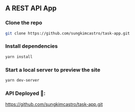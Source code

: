 ## A REST API App

### Clone the repo

```bash
git clone https://github.com/sungkimcastro/task-app.git
```

### Install dependencies

```bash
yarn install
```

### Start a local server to preview the site

```bash
yarn dev-server
```

### API Deployed 🚀:

https://github.com/sungkimcastro/task-app.git

